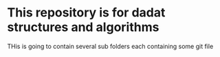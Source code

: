 # This repository is for dadat structures and algorithms 
THis is going to contain several sub folders each containing some git file